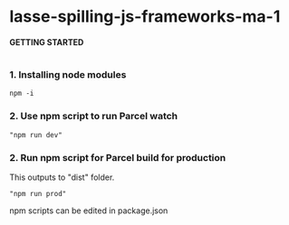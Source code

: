 # lasse-spilling-js-frameworks-ma-1

#### GETTING STARTED ####################
#
###  1. Installing node modules
```
npm -i
```

###  2. Use npm script to run Parcel watch
```
"npm run dev"
```

###  2. Run npm script for Parcel build for production
This outputs to "dist" folder.
```
"npm run prod"
```

npm scripts can be edited in package.json